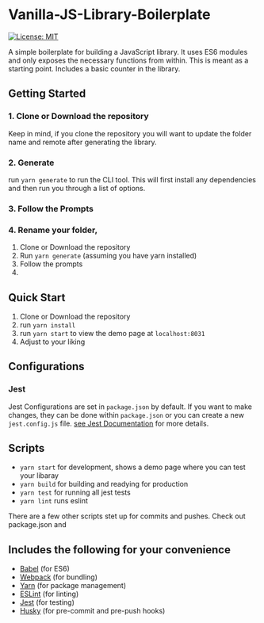 # Vanilla-JS-Library-Boilerplate

[![License: MIT](https://img.shields.io/badge/License-MIT-yellow.svg)](https://opensource.org/licenses/MIT)

A simple boilerplate for building a JavaScript library. It uses ES6 modules and only exposes the necessary functions from within. This is meant as a starting point. Includes a basic counter in the library.

## Getting Started

### 1. Clone or Download the repository

Keep in mind, if you clone the repository you will want to update the folder name and remote after generating the library.

### 2. Generate

run `yarn generate` to run the CLI tool. This will first install any dependencies and then run you through a list of options.

### 3. Follow the Prompts

### 4. Rename your folder,

1. Clone or Download the repository
2. Run `yarn generate` (assuming you have yarn installed)
3. Follow the prompts
4.

## Quick Start

1. Clone or Download the repository
2. run `yarn install`
3. run `yarn start` to view the demo page at `localhost:8031`
4. Adjust to your liking

## Configurations

### Jest

Jest Configurations are set in `package.json` by default. If you want to make changes, they can be done within `package.json` or you can create a new `jest.config.js` file. [see Jest Documentation](https://jestjs.io/docs/en/configuration.html) for more details.

## Scripts

- `yarn start` for development, shows a demo page where you can test your libaray
- `yarn build` for building and readying for production
- `yarn test` for running all jest tests
- `yarn lint` runs eslint

There are a few other scripts stet up for commits and pushes. Check out package.json and

## Includes the following for your convenience

- [Babel](https://babeljs.io/) (for ES6)
- [Webpack](https://webpack.js.org/) (for bundling)
- [Yarn](https://yarnpkg.com/lang/en/) (for package management)
- [ESLint](https://eslint.org/) (for linting)
- [Jest](https://facebook.github.io/jest/) (for testing)
- [Husky](https://github.com/typicode/husky) (for pre-commit and pre-push hooks)
